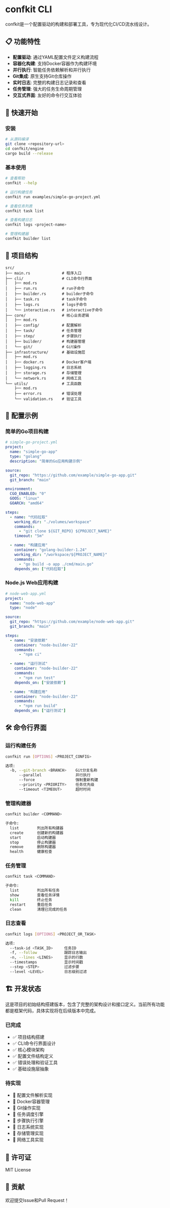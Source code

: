 # confkit CLI

confkit是一个配置驱动的构建和部署工具，专为现代化CI/CD流水线设计。

## 📋 功能特性

- **配置驱动**: 通过YAML配置文件定义构建流程
- **容器化构建**: 支持Docker容器作为构建环境
- **并行执行**: 智能任务依赖解析和并行执行
- **Git集成**: 原生支持Git仓库操作
- **实时日志**: 完整的构建日志记录和查看
- **任务管理**: 强大的任务生命周期管理
- **交互式界面**: 友好的命令行交互体验

## 🚀 快速开始

### 安装

```bash
# 从源码编译
git clone <repository-url>
cd confkit/engine
cargo build --release
```

### 基本使用

```bash
# 查看帮助
confkit --help

# 运行构建任务
confkit run examples/simple-go-project.yml

# 查看任务列表
confkit task list

# 查看构建日志
confkit logs <project-name>

# 管理构建器
confkit builder list
```

## 📂 项目结构

```
src/
├── main.rs              # 程序入口
├── cli/                 # CLI命令行界面
│   ├── mod.rs
│   ├── run.rs           # run子命令
│   ├── builder.rs       # builder子命令
│   ├── task.rs          # task子命令
│   ├── logs.rs          # logs子命令
│   └── interactive.rs   # interactive子命令
├── core/                # 核心业务逻辑
│   ├── mod.rs
│   ├── config/          # 配置解析
│   ├── task/            # 任务管理
│   ├── step/            # 步骤执行
│   ├── builder/         # 构建器管理
│   └── git/             # Git操作
├── infrastructure/      # 基础设施层
│   ├── mod.rs
│   ├── docker.rs        # Docker客户端
│   ├── logging.rs       # 日志系统
│   ├── storage.rs       # 存储管理
│   └── network.rs       # 网络工具
└── utils/               # 工具函数
    ├── mod.rs
    ├── error.rs         # 错误处理
    └── validation.rs    # 验证工具
```

## 📝 配置示例

### 简单的Go项目构建

```yaml
# simple-go-project.yml
project:
  name: "simple-go-app"
  type: "golang"
  description: "简单的Go应用构建示例"

source:
  git_repo: "https://github.com/example/simple-go-app.git"
  git_branch: "main"

environment:
  CGO_ENABLED: "0"
  GOOS: "linux"
  GOARCH: "amd64"

steps:
  - name: "代码拉取"
    working_dir: "./volumes/workspace"
    commands:
      - "git clone ${GIT_REPO} ${PROJECT_NAME}"
    timeout: "5m"

  - name: "构建应用"
    container: "golang-builder-1.24"
    working_dir: "/workspace/${PROJECT_NAME}"
    commands:
      - "go build -o app ./cmd/main.go"
    depends_on: ["代码拉取"]
```

### Node.js Web应用构建

```yaml
# node-web-app.yml
project:
  name: "node-web-app"
  type: "node"

source:
  git_repo: "https://github.com/example/node-web-app.git"
  git_branch: "main"

steps:
  - name: "安装依赖"
    container: "node-builder-22"
    commands:
      - "npm ci"

  - name: "运行测试"
    container: "node-builder-22"
    commands:
      - "npm run test"
    depends_on: ["安装依赖"]

  - name: "构建应用"
    container: "node-builder-22"
    commands:
      - "npm run build"
    depends_on: ["运行测试"]
```

## 🛠 命令行界面

### 运行构建任务

```bash
confkit run [OPTIONS] <PROJECT_CONFIG>

选项:
  -b, --git-branch <BRANCH>    Git分支名称
      --parallel               并行执行
      --force                  强制重新构建
      --priority <PRIORITY>    任务优先级
      --timeout <TIMEOUT>      超时时间
```

### 管理构建器

```bash
confkit builder <COMMAND>

子命令:
  list        列出所有构建器
  create      创建新的构建器
  start       启动构建器
  stop        停止构建器
  remove      删除构建器
  health      健康检查
```

### 任务管理

```bash
confkit task <COMMAND>

子命令:
  list        列出所有任务
  show        查看任务详情
  kill        终止任务
  restart     重启任务
  clean       清理已完成的任务
```

### 日志查看

```bash
confkit logs [OPTIONS] <PROJECT_OR_TASK>

选项:
  --task-id <TASK_ID>     任务ID
  -f, --follow            跟踪日志输出
  -n, --lines <LINES>     显示的行数
  --timestamps            显示时间戳
  --step <STEP>           过滤步骤
  --level <LEVEL>         日志级别过滤
```

## 🏗 开发状态

这是项目的初始结构搭建版本，包含了完整的架构设计和接口定义。当前所有功能都是框架代码，具体实现将在后续版本中完成。

### 已完成

- ✅ 项目结构搭建
- ✅ CLI命令行界面设计
- ✅ 核心模块架构
- ✅ 配置文件结构定义
- ✅ 错误处理和验证工具
- ✅ 基础设施层抽象

### 待实现

- 🚧 配置文件解析实现
- 🚧 Docker容器管理
- 🚧 Git操作实现
- 🚧 任务调度引擎
- 🚧 步骤执行引擎
- 🚧 日志系统实现
- 🚧 存储管理实现
- 🚧 网络工具实现

## 📄 许可证

MIT License

## 🤝 贡献

欢迎提交Issue和Pull Request！ 